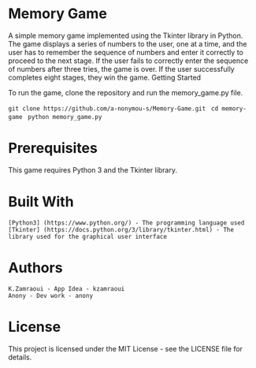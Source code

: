 # Memory Game

A simple memory game implemented using the Tkinter library in Python. The game displays a series of numbers to the user, one at a time, and the user has to remember the sequence of numbers and enter it correctly to proceed to the next stage. If the user fails to correctly enter the sequence of numbers after three tries, the game is over. If the user successfully completes eight stages, they win the game.
Getting Started

To run the game, clone the repository and run the memory_game.py file.

``
git clone https://github.com/a-nonymou-s/Memory-Game.git 
``
``
cd memory-game 
``
``
python memory_game.py 
``

# Prerequisites

This game requires Python 3 and the Tkinter library.

# Built With
    [Python3] (https://www.python.org/) - The programming language used
    [Tkinter] (https://docs.python.org/3/library/tkinter.html) - The library used for the graphical user interface

# Authors
    K.Zamraoui - App Idea - kzamraoui
    Anony - Dev work - anony

# License

This project is licensed under the MIT License - see the LICENSE file for details.


